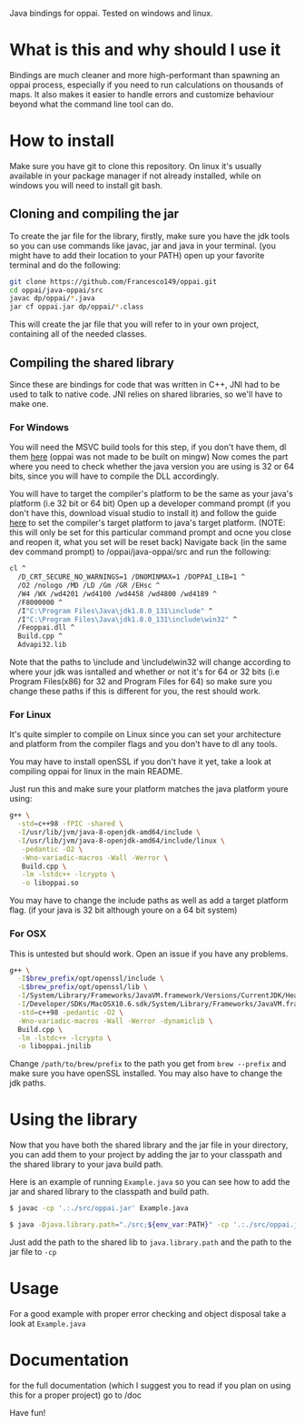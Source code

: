 Java bindings for oppai. Tested on windows and linux.

# What is this and why should I use it
Bindings are much cleaner and more high-performant than spawning an oppai process,
especially if you need to run calculations on thousands of maps.
It also makes it easier to handle errors and customize behaviour beyond what
the command line tool can do.

# How to install
Make sure you have git to clone this repository. On linux it's usually available
in your package manager if not already installed, while on windows you will need
to install git bash.

## Cloning and compiling the jar

To create the jar file for the library, firstly, make sure you have the jdk tools so you can use commands
like javac, jar and java in your terminal. (you might have to add their location to your PATH)
open up your favorite terminal and do the following:

```bash
git clone https://github.com/Francesco149/oppai.git
cd oppai/java-oppai/src
javac dp/oppai/*.java
jar cf oppai.jar dp/oppai/*.class
```
This will create the jar file that you will refer to in your own project, containing all of the
needed classes.

## Compiling the shared library

Since these are bindings for code that was written in C++, JNI had to be used
to talk to native code. JNI relies on shared libraries, so we'll have to make one.

### For Windows

You will need the MSVC build tools for this step, if you don't have them,
dl them [here](http://landinghub.visualstudio.com/visual-cpp-build-tools)
(oppai was not made to be built on mingw)
Now comes the part where you need to check whether the java version you are using is 
32 or 64 bits, since you will have to compile the DLL accordingly.

You will have to target the compiler's platform to be the same as your java's platform (i.e 32 bit or 64 bit)
Open up a developer command prompt (if you don't have this, download visual studio to install it)
and follow the guide [here](https://msdn.microsoft.com/en-us/library/f2ccy3wt.aspx) to set the compiler's
target platform to java's target platform. (NOTE: this will only be set for this particular command prompt and ocne you close and reopen it,
what you set will be reset back)
Navigate back (in the same dev command prompt) to /oppai/java-oppai/src and run the following:

```bash
cl ^
  /D_CRT_SECURE_NO_WARNINGS=1 /DNOMINMAX=1 /DOPPAI_LIB=1 ^
  /O2 /nologo /MD /LD /Gm /GR /EHsc ^
  /W4 /WX /wd4201 /wd4100 /wd4458 /wd4800 /wd4189 ^
  /F8000000 ^
  /I"C:\Program Files\Java\jdk1.8.0_131\include" ^
  /I"C:\Program Files\Java\jdk1.8.0_131\include\win32" ^
  /Feoppai.dll ^
  Build.cpp ^
  Advapi32.lib
```

Note that the paths to \include and \include\win32 will change according to where your jdk
was isntalled and whether or not it's for 64 or 32 bits (i.e Program Files(x86) for 32 and Program Files for 64)
so make sure you change these paths if this is different for you, the rest should work.

### For Linux

It's quite simpler to compile on Linux since you can set your architecture and platform from the compiler flags
and you don't have to dl any tools.

You may have to install openSSL if you don't have it yet, take a look at compiling oppai for linux in the main README.

Just run this and make sure your platform matches the java platform youre using:
```bash
g++ \
  -std=c++98 -fPIC -shared \
  -I/usr/lib/jvm/java-8-openjdk-amd64/include \
  -I/usr/lib/jvm/java-8-openjdk-amd64/include/linux \
   -pedantic -O2 \
   -Wno-variadic-macros -Wall -Werror \
   Build.cpp \
   -lm -lstdc++ -lcrypto \
   -o liboppai.so
```
You may have to change the include paths as well as add a target platform flag. (if your java is 32 bit although youre on a 64 bit system)

### For OSX

This is untested but should work. Open an issue if you have any problems.

```bash
g++ \
  -I$brew_prefix/opt/openssl/include \
  -L$brew_prefix/opt/openssl/lib \
  -I/System/Library/Frameworks/JavaVM.framework/Versions/CurrentJDK/Headers \
  -I/Developer/SDKs/MacOSX10.6.sdk/System/Library/Frameworks/JavaVM.framework/Versions/A/Headers \
  -std=c++98 -pedantic -O2 \
  -Wno-variadic-macros -Wall -Werror -dynamiclib \
  Build.cpp \
  -lm -lstdc++ -lcrypto \
  -o liboppai.jnilib
```
Change ```/path/to/brew/prefix``` to the path you get from ```brew --prefix``` and make sure you have openSSL
installed.
You may also have to change the jdk paths.

# Using the library

Now that you have both the shared library and the jar file in your directory, you can add them to your project 
by adding the jar to your classpath and the shared library to your java build path.

Here is an example of running `Example.java` so you can see how to add the jar and shared library to the classpath and build path.

```bash
$ javac -cp '.:./src/oppai.jar' Example.java

$ java -Djava.library.path="./src;${env_var:PATH}" -cp '.:./src/oppai.jar' Example /path/to/song.osu
```
Just add the path to the shared lib to `java.library.path` and the path to the jar file to `-cp`

# Usage

For a good example with proper error checking and object disposal take a look at ```Example.java```

# Documentation

for the full documentation (which I suggest you to read if you plan on using this for a proper project) go to /doc

Have fun!
